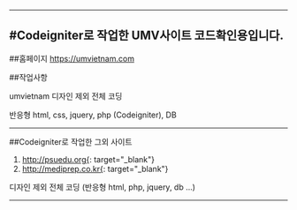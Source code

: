 ----------------------------------------------------------
#Codeigniter로 작업한 UMV사이트 코드확인용입니다.
----------------------------------------------------------

##홈페이지
https://umvietnam.com

##작업사항

umvietnam 디자인 제외 전체 코딩

반응형 html, css, jquery, php (Codeigniter), DB


**************************
##Codeigniter로 작업한 그외 사이트

1. http://psuedu.org{: target="_blank"}
2. http://mediprep.co.kr{: target="_blank"}

디자인 제외 전체 코딩 (반응형 html, php, jquery, db ...)
**************************
